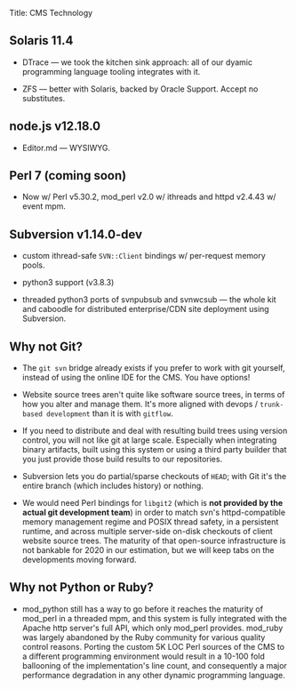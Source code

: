 Title: CMS Technology

## Solaris 11.4

- DTrace &mdash; we took the kitchen sink approach: all of our dyamic programming language tooling integrates with it.

- ZFS &mdash; better with Solaris, backed by Oracle Support.  Accept no substitutes.

## node.js v12.18.0

- Editor.md &mdash; WYSIWYG.

## Perl 7 (coming soon)

- Now w/ Perl v5.30.2, mod_perl v2.0 w/ ithreads and httpd v2.4.43 w/ event mpm.

## Subversion v1.14.0-dev

- custom ithread-safe `SVN::Client` bindings w/ per-request memory pools.

- python3 support (v3.8.3)

- threaded python3 ports of svnpubsub and svnwcsub &mdash; the whole kit and caboodle for distributed enterprise/CDN site deployment using Subversion.

## Why not Git?

- The `git svn` bridge already exists if you prefer to work with git yourself, instead of using the online IDE for the CMS.  You have options!

- Website source trees aren't quite like software source trees, in terms of how you alter and manage them.  It's more aligned with devops / `trunk-based development` than it is with `gitflow`.

- If you need to distribute and deal with resulting build trees using version control, you will not like git at large scale. Especially when integrating binary artifacts, built using this system or using a third party builder that you just provide those build results to our repositories.

- Subversion lets you do partial/sparse checkouts of `HEAD`; with Git it's the entire branch (which includes history) or nothing.

- We would need Perl bindings for `libgit2` (which is **not provided by the actual git development team**) in order to match svn's httpd-compatible memory management regime and POSIX thread safety, in a persistent runtime, and across multiple server-side on-disk checkouts of client website source trees.  The maturity of that open-source infrastructure is not bankable for 2020 in our estimation, but we will keep tabs on the developments moving forward.

## Why not Python or Ruby?

- mod_python still has a way to go before it reaches the maturity of mod_perl in a threaded mpm, and this system is fully integrated with the Apache http server's full API, which only mod_perl provides.  mod_ruby was largely abandoned by the Ruby community for various quality control reasons.  Porting the custom 5K LOC Perl sources of the CMS to a different programming environment would result in a 10-100 fold ballooning of the implementation's line count, and consequently a major performance degradation in any other dynamic programming language.


